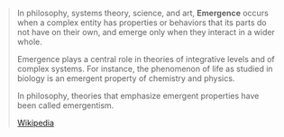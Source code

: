 > In philosophy, systems theory, science, and art, **Emergence** occurs when a complex entity has properties or behaviors that its parts do not have on their own, and emerge only when they interact in a wider whole.
>
> Emergence plays a central role in theories of integrative levels and of complex systems. For instance, the phenomenon of life as studied in biology is an emergent property of chemistry and physics.
>
> In philosophy, theories that emphasize emergent properties have been called emergentism.
>
> [Wikipedia](https://en.wikipedia.org/wiki/Emergence)